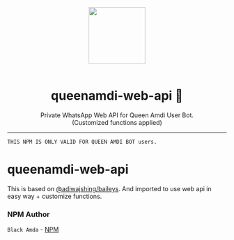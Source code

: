 <div align="center">
<img src="https://i.ibb.co/8X9hwvq/api.png" width="130">
</br></br>
  <h1>queenamdi-web-api 📲</h1>
</div>
<p align="center">
    Private WhatsApp Web API for Queen Amdi User Bot. 
    </br>(Customized functions applied)
</p>

----


```
THIS NPM IS ONLY VALID FOR QUEEN AMDI BOT users.
```

# queenamdi-web-api
This is based on [@adiwajshing/baileys](https://www.npmjs.com/package/@adiwajshing/baileys). And imported to use web api in easy way + customize functions.

### NPM Author
`Black Amda` - [NPM](https://www.npmjs.com/~blackamda)

